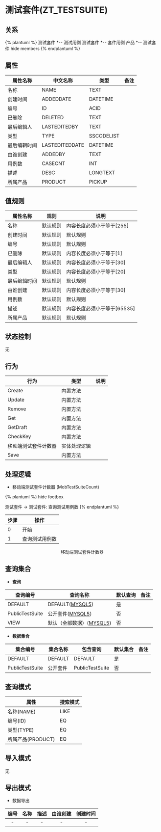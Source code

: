 # 测试套件(ZT_TESTSUITE)

  

## 关系
{% plantuml %}
测试套件 *-- 测试用例 
测试套件 *-- 套件用例 
产品 *-- 测试套件 
hide members
{% endplantuml %}

## 属性

| 属性名称        |    中文名称    | 类型     |  备注  |
| --------   |------------| -----   |  -------- | 
|名称|NAME|TEXT|&nbsp;|
|创建时间|ADDEDDATE|DATETIME|&nbsp;|
|编号|ID|ACID|&nbsp;|
|已删除|DELETED|TEXT|&nbsp;|
|最后编辑人|LASTEDITEDBY|TEXT|&nbsp;|
|类型|TYPE|SSCODELIST|&nbsp;|
|最后编辑时间|LASTEDITEDDATE|DATETIME|&nbsp;|
|由谁创建|ADDEDBY|TEXT|&nbsp;|
|用例数|CASECNT|INT|&nbsp;|
|描述|DESC|LONGTEXT|&nbsp;|
|所属产品|PRODUCT|PICKUP|&nbsp;|

## 值规则
| 属性名称    | 规则    |  说明  |
| --------   |------------| ----- | 
|名称|默认规则|内容长度必须小于等于[255]|
|创建时间|默认规则|默认规则|
|编号|默认规则|默认规则|
|已删除|默认规则|内容长度必须小于等于[1]|
|最后编辑人|默认规则|内容长度必须小于等于[30]|
|类型|默认规则|内容长度必须小于等于[20]|
|最后编辑时间|默认规则|默认规则|
|由谁创建|默认规则|内容长度必须小于等于[30]|
|用例数|默认规则|默认规则|
|描述|默认规则|内容长度必须小于等于[65535]|
|所属产品|默认规则|默认规则|

## 状态控制

无


## 行为
| 行为    | 类型    |  说明  |
| --------   |------------| ----- | 
|Create|内置方法|&nbsp;|
|Update|内置方法|&nbsp;|
|Remove|内置方法|&nbsp;|
|Get|内置方法|&nbsp;|
|GetDraft|内置方法|&nbsp;|
|CheckKey|内置方法|&nbsp;|
|移动端测试套件计数器|实体处理逻辑|&nbsp;|
|Save|内置方法|&nbsp;|

## 处理逻辑
* 移动端测试套件计数器 (MobTestSuiteCount)
  
   

{% plantuml %}
hide footbox

测试套件 -> 测试套件: 查询测试用例数
{% endplantuml %}

| 步骤       | 操作        |
| --------   | --------   |
|0|开始 | 
|1|查询测试用例数 |
<center>移动端测试套件计数器</center>

## 查询集合

* **查询**

| 查询编号 | 查询名称       | 默认查询 |   备注|
| --------  | --------   | --------   | ----- |
|DEFAULT|DEFAULT([MYSQL5](../../appendix/query_MYSQL5.md#TestSuite_Default))|是|&nbsp;|
|PublicTestSuite|公开套件([MYSQL5](../../appendix/query_MYSQL5.md#TestSuite_PublicTestSuite))|否|&nbsp;|
|VIEW|默认（全部数据）([MYSQL5](../../appendix/query_MYSQL5.md#TestSuite_View))|否|&nbsp;|

* **数据集合**

| 集合编号 | 集合名称   |  包含查询  | 默认集合 |   备注|
| --------  | --------   | -------- | --------   | ----- |
|DEFAULT|DEFAULT|DEFAULT|是|&nbsp;|
|PublicTestSuite|公开套件|PublicTestSuite|否|&nbsp;|

## 查询模式
| 属性      |    搜索模式     |
| --------   |------------|
|名称(NAME)|LIKE|
|编号(ID)|EQ|
|类型(TYPE)|EQ|
|所属产品(PRODUCT)|EQ|

## 导入模式
无


## 导出模式
* 数据导出

|编号|名称|描述|由谁创建|创建时间|
| :------: | :------: | :------: | :------: | :------: |
| - | - | - | - | - |
